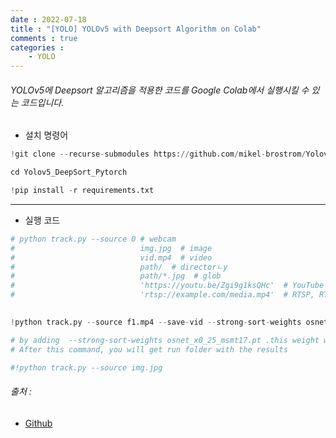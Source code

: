 ```yaml
---
date : 2022-07-18
title : "[YOLO] YOLOv5 with Deepsort Algorithm on Colab"
comments : true
categories : 
    - YOLO
---
```


###### YOLOv5에 Deepsort 알고리즘을 적용한 코드를 Google Colab에서 실행시킬 수 있는 코드입니다.

* 설치 명령어

```python
!git clone --recurse-submodules https://github.com/mikel-brostrom/Yolov5_DeepSort_Pytorch.git
```
```python
cd Yolov5_DeepSort_Pytorch
```
```python
!pip install -r requirements.txt
```

-----

* 실행 코드

```python
# python track.py --source 0 # webcam
#                            img.jpg  # image
#                            vid.mp4  # video
#                            path/  # directorㄴy
#                            path/*.jpg  # glob
#                            'https://youtu.be/Zgi9g1ksQHc'  # YouTube
#                            'rtsp://example.com/media.mp4'  # RTSP, RTMP, HTTP stream
                        

!python track.py --source f1.mp4 --save-vid --strong-sort-weights osnet_x0_25_msmt17.pt

# by adding  --strong-sort-weights osnet_x0_25_msmt17.pt .this weight will get installed automatically in your current working directory.
# After this command, you will get run folder with the results

#!python track.py --source img.jpg
```

###### 출처 : 
* [Github](https://github.com/AarohiSingla/Object-Tracking-Using-YOLOv5-and-DeepSORT)